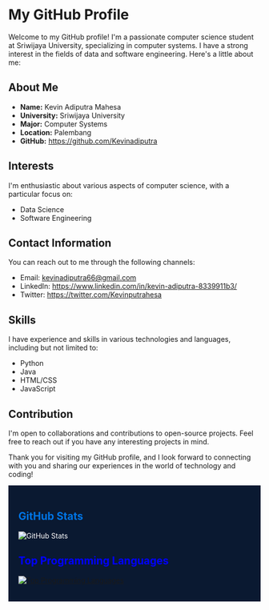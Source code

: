 # My GitHub Profile

Welcome to my GitHub profile! I'm a passionate computer science student at Sriwijaya University, specializing in computer systems. I have a strong interest in the fields of data and software engineering. Here's a little about me:

## About Me

- **Name:** Kevin Adiputra Mahesa
- **University:** Sriwijaya University
- **Major:** Computer Systems
- **Location:** Palembang
- **GitHub:** https://github.com/Kevinadiputra

## Interests

I'm enthusiastic about various aspects of computer science, with a particular focus on:

- Data Science
- Software Engineering

## Contact Information

You can reach out to me through the following channels:

- Email: kevinadiputra66@gmail.com
- LinkedIn: https://www.linkedin.com/in/kevin-adiputra-8339911b3/
- Twitter: https://twitter.com/Kevinputrahesa


## Skills

I have experience and skills in various technologies and languages, including but not limited to:

- Python
- Java
- HTML/CSS
- JavaScript

## Contribution

I'm open to collaborations and contributions to open-source projects. Feel free to reach out if you have any interesting projects in mind.

Thank you for visiting my GitHub profile, and I look forward to connecting with you and sharing our experiences in the world of technology and coding!

<div style="background-color: #0a1931; padding: 20px; color: white;">
  <div style="display: flex; justify-content: space-between;">
    <!-- GitHub Stats -->
    <div style="flex: 1;">
      <h2 style="color: #0074e4;">GitHub Stats</h2> <!-- Change the color to blue -->
      <p>
        <img src="https://github-readme-stats.vercel.app/api?username=Kevinadiputra&show_icons=true&theme=dark" alt="GitHub Stats" />
      </p>
      <h2 style="color: blue;">Top Programming Languages</h2> <!-- Change the color to blue -->
      <p>
        <a href="https://github.com/Kevinadiputra">
          <img src="https://github-readme-stats.vercel.app/api/top-langs/?username=Kevinadiputra&theme=dark" alt="Top Programming Languages" />
        </a>
      </p>
    </div>
  </div>
</div>


 
